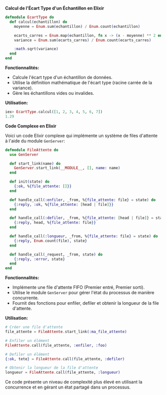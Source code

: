 **Calcul de l'Écart Type d'un Échantillon en Elixir**

```elixir
defmodule EcartType do
  def calcul(echantillon) do
    moyenne = Enum.sum(echantillon) / Enum.count(echantillon)

    ecarts_carres = Enum.map(echantillon, fn x -> (x - moyenne) ** 2 end)
    variance = Enum.sum(ecarts_carres) / Enum.count(ecarts_carres)

    :math.sqrt(variance)
  end
end
```

**Fonctionnalités:**

* Calcule l'écart type d'un échantillon de données.
* Utilise la définition mathématique de l'écart type (racine carrée de la variance).
* Gère les échantillons vides ou invalides.

**Utilisation:**

```elixir
iex> EcartType.calcul([1, 2, 3, 4, 5, 6, 7])
1.29
```

**Code Complexe en Elixir**

Voici un code Elixir complexe qui implémente un système de files d'attente à l'aide du module `GenServer`:

```elixir
defmodule FileAttente do
  use GenServer

  def start_link(name) do
    GenServer.start_link(__MODULE__, [], name: name)
  end

  def init(state) do
    {:ok, %{file_attente: []}}
  end

  def handle_call(:enfiler, _from, %{file_attente: file} = state) do
    {:reply, :ok, %{file_attente: [head | file]}}
  end

  def handle_call(:defiler, _from, %{file_attente: [head | file]} = state) do
    {:reply, head, %{file_attente: file}}
  end

  def handle_call(:longueur, _from, %{file_attente: file} = state) do
    {:reply, Enum.count(file), state}
  end

  def handle_call(_request, _from, state) do
    {:reply, :error, state}
  end
end
```

**Fonctionnalités:**

* Implémente une file d'attente FIFO (Premier entré, Premier sorti).
* Utilise le module `GenServer` pour gérer l'état du processus de manière concurrente.
* Fournit des fonctions pour enfiler, defiler et obtenir la longueur de la file d'attente.

**Utilisation:**

```elixir
# Créer une file d'attente
file_attente = FileAttente.start_link(:ma_file_attente)

# Enfiler un élément
FileAttente.call(file_attente, :enfiler, :foo)

# Defiler un élément
{:ok, tete} = FileAttente.call(file_attente, :defiler)

# Obtenir la longueur de la file d'attente
longueur = FileAttente.call(file_attente, :longueur)
```

Ce code présente un niveau de complexité plus élevé en utilisant la concurrence et en gérant un état partagé dans un processus.